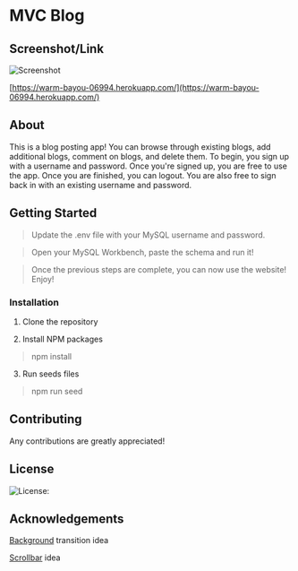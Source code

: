 # MVC Blog

## Screenshot/Link

![Screenshot](public/blog.gif)

[https://warm-bayou-06994.herokuapp.com/](https://warm-bayou-06994.herokuapp.com/)

## About 

This is a blog posting app! You can browse through existing blogs, add additional blogs, comment on blogs, and delete them. To begin, you sign up with a username and password. Once you're signed up, you are free to use the app. Once you are finished, you can logout. You are also free to sign back in with an existing username and password.

## Getting Started

> Update the .env file with your MySQL username and password.

> Open your MySQL Workbench, paste the schema and run it!

> Once the previous steps are complete, you can now use the website! Enjoy!

### Installation

1. Clone the repository

2. Install NPM packages

> npm install

3. Run seeds files

> npm run seed

## Contributing

Any contributions are greatly appreciated! 

## License

![License: ](https://img.shields.io/badge/license-MIT-blue)

## Acknowledgements

[Background](https://1stwebdesigner.com/15-css-background-effects/) transition idea

[Scrollbar](https://dev.to/xtrp/how-to-create-a-beautiful-custom-scrollbar-for-your-site-in-plain-css-1mjg) idea
